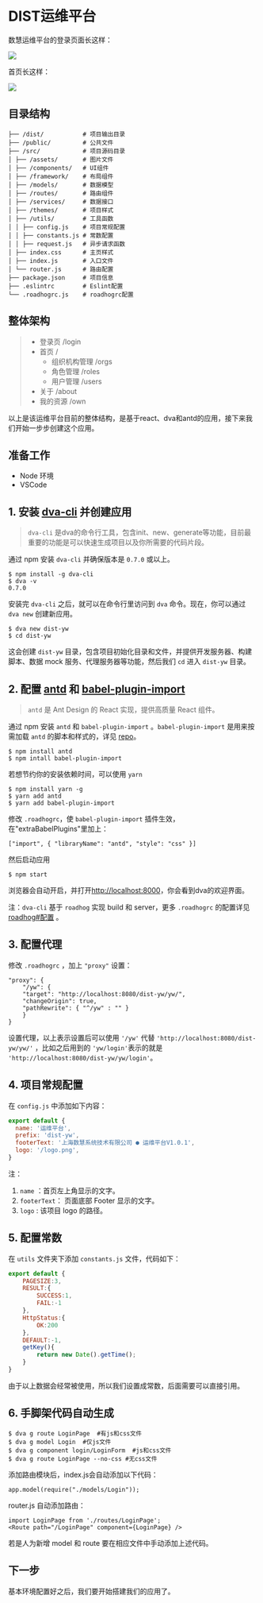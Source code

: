 # DIST运维平台

数慧运维平台的登录页面长这样：

![](http://i.imgur.com/H3eo9H2.png)

首页长这样：

![](http://i.imgur.com/beAowiP.png)


## 目录结构
```
├── /dist/           # 项目输出目录
├── /public/         # 公共文件
├── /src/            # 项目源码目录
│ ├── /assets/       # 图片文件
│ ├── /components/   # UI组件
│ ├── /framework/    # 布局组件
│ ├── /models/       # 数据模型
│ ├── /routes/       # 路由组件
│ ├── /services/     # 数据接口
│ ├── /themes/       # 项目样式
│ ├── /utils/        # 工具函数
│ │ ├── config.js    # 项目常规配置
│ │ ├── constants.js # 常数配置
│ │ ├── request.js   # 异步请求函数
│ ├── index.css      # 主页样式
│ ├── index.js       # 入口文件
│ └── router.js      # 路由配置
├── package.json     # 项目信息
├── .eslintrc        # Eslint配置
└── .roadhogrc.js    # roadhogrc配置
```

## 整体架构

> * 登录页 /login
> * 首页 /
>   * 组织机构管理 /orgs
>   * 角色管理 /roles
>   * 用户管理 /users
> * 关于 /about
> * 我的资源 /own

以上是该运维平台目前的整体结构，是基于react、dva和antd的应用，接下来我们开始一步步创建这个应用。

## 准备工作

- Node 环境
- VSCode

## 1. 安装 [dva-cli](https://github.com/dvajs/dva-cli) 并创建应用


> `dva-cli` 是dva的命令行工具，包含init、new、generate等功能，目前最重要的功能是可以快速生成项目以及你所需要的代码片段。

通过 npm 安装 `dva-cli` 并确保版本是 `0.7.0` 或以上。

	$ npm install -g dva-cli
	$ dva -v
	0.7.0
	
安装完 `dva-cli` 之后，就可以在命令行里访问到 `dva` 命令。现在，你可以通过 `dva new` 创建新应用。

	$ dva new dist-yw
	$ cd dist-yw

这会创建 `dist-yw` 目录，包含项目初始化目录和文件，并提供开发服务器、构建脚本、数据 mock 服务、代理服务器等功能，然后我们 `cd` 进入 `dist-yw` 目录。

## 2. 配置 [antd](https://github.com/ant-design/ant-design) 和 [babel-plugin-import](https://github.com/ant-design/babel-plugin-import)

> `antd` 是 Ant Design 的 React 实现，提供高质量 React 组件。

通过 npm 安装 `antd` 和 `babel-plugin-import` 。`babel-plugin-import` 是用来按需加载 `antd` 的脚本和样式的，详见  [repo](https://github.com/ant-design/babel-plugin-import)。
	
	$ npm install antd
	$ npm intall babel-plugin-import

若想节约你的安装依赖时间，可以使用 `yarn`

	$ npm install yarn -g	
	$ yarn add antd
	$ yarn add babel-plugin-import

修改 `.roadhogrc`，使 `babel-plugin-import` 插件生效，在"extraBabelPlugins"里加上：

	["import", { "libraryName": "antd", "style": "css" }]

然后启动应用

	$ npm start

浏览器会自动开启，并打开[http://localhost:8000](http://localhost:8000 "http://localhost:8000")，你会看到dva的欢迎界面。

注：`dva-cli` 基于 `roadhog` 实现 build 和 server，更多 `.roadhogrc` 的配置详见 [roadhog#配置](https://github.com/sorrycc/roadhog#配置) 。

## 3. 配置代理

修改 `.roadhogrc` ，加上 `"proxy"` 设置：

	"proxy": {
        "/yw": {
        "target": "http://localhost:8080/dist-yw/yw/",
        "changeOrigin": true,
        "pathRewrite": { "^/yw" : "" }
        }
  	}

设置代理，以上表示设置后可以使用 `'/yw'` 代替 `'http://localhost:8080/dist-yw/yw/'` ，比如之后用到的 `'yw/login'`表示的就是 `'http://localhost:8080/dist-yw/yw/login'`。

## 4. 项目常规配置

在 `config.js` 中添加如下内容：

```javascript
export default {
  name: '运维平台',
  prefix: 'dist-yw',
  footerText: '上海数慧系统技术有限公司 ● 运维平台V1.0.1',
  logo: '/logo.png',
}
```
注：
1. `name` ：首页左上角显示的文字。
2. `footerText`： 页面底部 Footer 显示的文字。
3. `logo` : 该项目 logo 的路径。

 
## 5. 配置常数

在 `utils` 文件夹下添加 `constants.js` 文件，代码如下：

```javascript
export default {
    PAGESIZE:3, 
    RESULT:{
        SUCCESS:1,
        FAIL:-1
    },
    HttpStatus:{
        OK:200
    },
    DEFAULT:-1,
    getKey(){
        return new Date().getTime();
    }
}
```
由于以上数据会经常被使用，所以我们设置成常数，后面需要可以直接引用。

## 6. 手脚架代码自动生成
	
	$ dva g route LoginPage  #有js和css文件
	$ dva g model Login  #仅js文件
	$ dva g component login/LoginForm  #js和css文件
	$ dva g route LoginPage --no-css #无css文件

添加路由模块后，index.js会自动添加以下代码：

	app.model(require("./models/Login"));

router.js 自动添加路由：

	import LoginPage from './routes/LoginPage';
	<Route path="/LoginPage" component={LoginPage} />

若是人为新增 model 和 route 要在相应文件中手动添加上述代码。

## 下一步

基本环境配置好之后，我们要开始搭建我们的应用了。